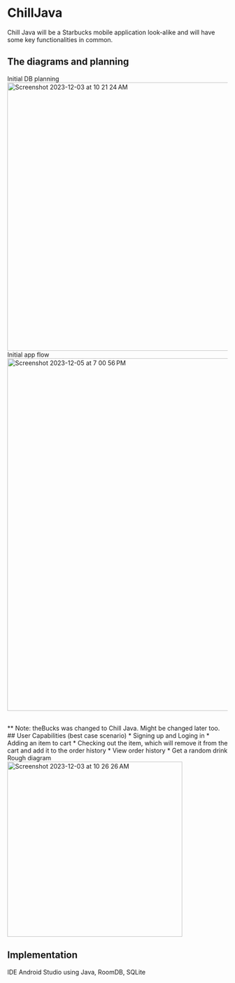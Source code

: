 # ChillJava
Chill Java will be a Starbucks mobile application look-alike and will have some key functionalities in common.
## The diagrams and planning
Initial DB planning
<br>
<img width="613" alt="Screenshot 2023-12-03 at 10 21 24 AM" src="https://github.com/Poleron402/sb/assets/89750832/d390eed3-8245-4a62-86ea-fedfe0b535fe">
<br>
Initial app flow
<br>
<img width="805" alt="Screenshot 2023-12-05 at 7 00 56 PM" src="https://github.com/Poleron402/sb/assets/89750832/0ce18b99-9093-4c9a-86d2-6328aaccffd5">

<br>
** Note: theBucks was changed to Chill Java. Might be changed later too.
## User Capabilities (best case scenario)
* Signing up and Loging in
* Adding an item to cart
* Checking out the item, which will remove it from the cart and add it to the order history
* View order history
* Get a random drink
<br>
Rough diagram
<br>
<img width="400" alt="Screenshot 2023-12-03 at 10 26 26 AM" src="https://github.com/Poleron402/sb/assets/89750832/3d5d32e7-5103-4c9a-94bd-9c08ac32c97a">
<br>

## Implementation
IDE Android Studio using Java, RoomDB, SQLite
